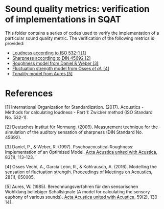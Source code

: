 # Sound quality metrics: verification of implementations in SQAT
This folder contains a series of codes used to verify the implementation of a particular sound quality metric. The verification of the following metrics is provided:

- [Loudness according to ISO 532-1 [1]](Loudness_ISO532_1)
- [Sharpness according to DIN 45692 [2]](Sharpness_DIN45692)
- [Roughness model from Daniel & Weber [3]](Roughness_Daniel1997)
- [Fluctuation strength model from Osses *et al.* [4]](FluctuationStrength_Osses2016)
- [Tonality model from Aures [5]](Tonality_Aures1985) 

# References
[1] International Organization for Standardization. (2017). Acoustics - Methods for calculating loudness - Part 1: Zwicker method (ISO Standard No. 532-1).

[2] Deutsches Institut für Normung. (2009). Measurement technique for the simulation of the auditory sensation of sharpness (DIN Standard No. 45692).

[3] Daniel, P., & Weber, R. (1997). Psychoacoustical Roughness: Implementation of an Optimized Model. [Acta Acustica united with Acustica](https://www.ingentaconnect.com/content/dav/aaua/1997/00000083/00000001/art00020), 83(1), 113-123.

[4] Osses Vechi, A., García León, R., & Kohlrausch, A. (2016). Modelling the sensation of fluctuation strength. [Proceedings of Meetings on Acoustics](https://doi.org/10.1121/2.0000410), 28(1), 050005. 

[5] Aures, W. (1985). Berechnungsverfahren für den sensorischen Wohlklang beliebiger Schallsignale (A model for calculating the sensory euphony of various sounds). [Acta Acustica united with Acustica](https://www.ingentaconnect.com/content/dav/aaua/1985/00000059/00000002/art00008), 59(2), 130-141.
